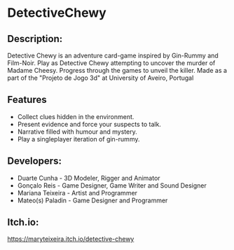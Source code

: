 # DetectiveChewy
 
## Description:
Detective Chewy is an adventure card-game inspired by Gin-Rummy and Film-Noir. 
Play as Detective Chewy attempting to uncover the murder of Madame Cheesy. 
Progress through the games to unveil the killer.
Made as a part of the "Projeto de Jogo 3d" at University of Aveiro, Portugal

## Features
 - Collect clues hidden in the environment.
 - Present evidence and force your suspects to talk.
 - Narrative filled with humour and mystery.
 - Play a singleplayer iteration of gin-rummy.

## Developers:
 - Duarte Cunha - 3D Modeler, Rigger and Animator
 - Gonçalo Reis - Game Designer, Game Writer and Sound Designer
 - Mariana Teixeira - Artist and Programmer
 - Mateo(s) Paladin - Game Designer and Programmer

## Itch.io:
https://maryteixeira.itch.io/detective-chewy
